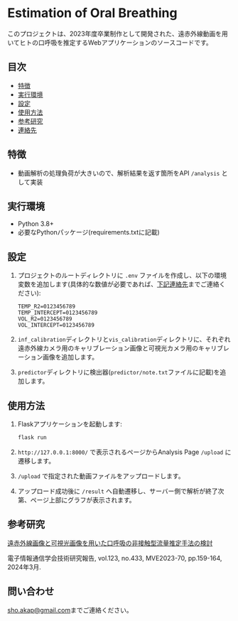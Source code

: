 # Estimation of Oral Breathing

このプロジェクトは、2023年度卒業制作として開発された、遠赤外線動画を用いてヒトの口呼吸を推定するWebアプリケーションのソースコードです。

## 目次

- [特徴](#特徴)
- [実行環境](#実行環境)
- [設定](#設定)
- [使用方法](#使用方法)
- [参考研究](#参考研究)
- [連絡先](#連絡先)

## 特徴

- 動画解析の処理負荷が大きいので、解析結果を返す箇所をAPI `/analysis` として実装

## 実行環境

- Python 3.8+
- 必要なPythonパッケージ(requirements.txtに記載)

## 設定

1. プロジェクトのルートディレクトリに `.env` ファイルを作成し、以下の環境変数を追加します(具体的な数値が必要であれば、[下記連絡先](#問い合わせ)までご連絡ください):

    ```env
    TEMP_R2=0123456789
    TEMP_INTERCEPT=0123456789
    VOL_R2=0123456789
    VOL_INTERCEPT=0123456789
    ```

2. `inf_calibration`ディレクトリと`vis_calibration`ディレクトリに、それぞれ遠赤外線カメラ用のキャリブレーション画像と可視光カメラ用のキャリブレーション画像を追加します。
3. `predictor`ディレクトリに検出器(`predictor/note.txt`ファイルに記載)を追加します。

## 使用方法

1. Flaskアプリケーションを起動します:

    ```bash
    flask run
    ```

2. `http://127.0.0.1:8000/` で表示されるページからAnalysis Page `/upload` に遷移します。
3. `/upload` で指定された動画ファイルをアップロードします。
4. アップロード成功後に `/result` へ自動遷移し、サーバー側で解析が終了次第、ページ上部にグラフが表示されます。

## 参考研究

[遠赤外線画像と可視光画像を用いた口呼吸の非接触型流量推定手法の検討](https://ken.ieice.org/ken/paper/20240314dc1Q/)

電子情報通信学会技術研究報告, vol.123, no.433, MVE2023-70, pp.159-164, 2024年3月.

## 問い合わせ
[sho.akap@gmail.com](sho.akap@gmail.com)までご連絡ください。
